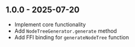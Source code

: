## 1.0.0 - 2025-07-20

- Implement core functionality
- Add `NodeTreeGenerator.generate` method
- Add FFI binding for `generateNodeTree` function
